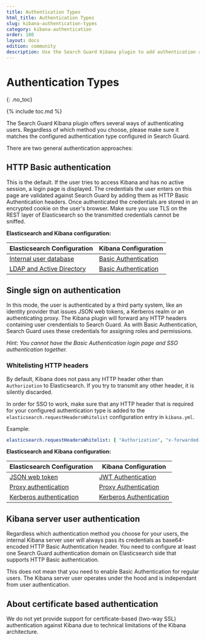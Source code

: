 ```yaml
---
title: Authentication Types
html_title: Authentication Types
slug: kibana-authentication-types
category: kibana-authentication
order: 100
layout: docs
edition: community
description: Use the Search Guard Kibana plugin to add authentication and session management to Kibana.
---
```

<!---
Copyright 2019 floragunn GmbH
-->

# Authentication Types
{: .no_toc}

{% include toc.md %}

The Search Guard Kibana plugin offers several ways of authenticating users. Regardless of which method you choose, please make sure it matches the configured authentication type configured in Search Guard. 

There are two general authentication approaches:

## HTTP Basic authentication

This is the default. If the user tries to access Kibana and has no active session, a login page is displayed. The credentials the user enters on this page are validated against Search Guard by adding them as HTTP Basic Authentication headers. Once authenticated the credentials are stored in an encrypted cookie on the user's browser. Make sure you use TLS on the REST layer of Elasticsearch so the transmitted credentials cannot be sniffed.

**Elasticsearch and Kibana configuration:**

| Elasticsearch Configuration | Kibana Configuration |
|---|---|
| [Internal user database](../_docs_roles_permissions/configuration_internalusers.md) | [Basic Authentication](kibana_authentication_basicauth.md) |
| [LDAP and Active Directory](../_docs_auth_auth/auth_auth_ldap.md) | [Basic Authentication](kibana_authentication_basicauth.md) |

## Single sign on authentication

In this mode, the user is authenticated by a third party system, like an identity provider that issues JSON web tokens, a Kerberos realm or an authenticating proxy. The Kibana plugin will forward any HTTP headers containing user crendentials to Search Guard. As with Basic Authentication, Search Guard uses these credentials for assigning roles and permissions.

*Hint: You cannot have the Basic Authentication login page and SSO authentication together.*

### Whitelisting HTTP headers

By default, Kibana does not pass any HTTP header other than `Authorization` to Elasticsearch. If you try to transmit any other header, it is silently discarded.

In order for SSO to work, make sure that any HTTP header that is required for your configured authentication type is added to the `elasticsearch.requestHeadersWhitelist` configuration entry in `kibana.yml`.

Example:

```yaml
elasticsearch.requestHeadersWhitelist: [ "Authorization", "x-forwarded-for", "x-forwarded-by", "x-proxy-user", "x-proxy-roles" ]
```

**Elasticsearch and Kibana configuration:**

| Elasticsearch Configuration | Kibana Configuration |
|---|---|
| [JSON web token](../_docs_auth_auth/auth_auth_jwt.md) | [JWT Authentication](kibana_authentication_jwt.md) 
| [Proxy authentication](../_docs_auth_auth/auth_auth_proxy.md) | [Proxy Authentication](kibana_authentication_proxy.md) |
| [Kerberos authentication](../_docs_auth_auth/auth_auth_kerberos.md) | [Kerberos Authentication](kibana_authentication_kerberos.md) |

## Kibana server user authentication

Regardless which authentication method you choose for your users, the internal Kibana server user will always pass its credentials as base64-encoded HTTP Basic Authentication header. You need to configure at least one Search Guard authentication domain on Elasticsearch side that supports HTTP Basic authentication.

This does not mean that you need to enable Basic Authentication for regular users. The Kibana server user operates under the hood and is independant from user authentication.

## About certificate based authentication

We do not yet provide support for certificate-based (two-way SSL) authentication against Kibana due to technical limitations of the Kibana architecture.
